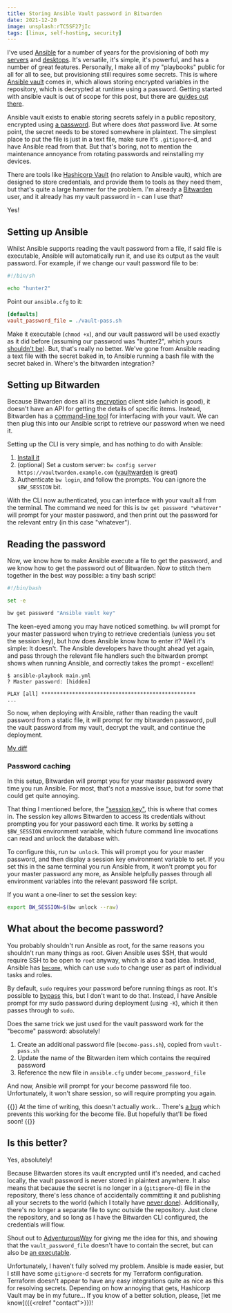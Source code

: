 ```yaml
---
title: Storing Ansible Vault password in Bitwarden
date: 2021-12-20
image: unsplash:rTC5SF27jIc
tags: [linux, self-hosting, security]
---
```


I've used [Ansible](https://docs.ansible.com/ansible/latest/index.html) for a number of years for the provisioning of both my [servers](https://github.com/RealOrangeOne/infrastructure) and [desktops](https://github.com/realorangeone/dotfiles). It's versatile, it's simple, it's powerful, and has a number of great features. Personally, I make all of my "playbooks" public for all for all to see, but provisioning still requires some secrets. This is where [Ansible vault](https://docs.ansible.com/ansible/latest/user_guide/vault.html) comes in, which allows storing encrypted variables in the repository, which is decrypted at runtime using a password. Getting started with ansible vault is out of scope for this post, but there are [guides out there](https://blog.ktz.me/secret-management-with-docker-compose-and-ansible/).

Ansible vault exists to enable storing secrets safely in a public repository, encrypted using [a password](https://docs.ansible.com/ansible/latest/user_guide/vault.html#storing-and-accessing-vault-passwords). But where does _that_ password live. At some point, the secret needs to be stored somewhere in plaintext. The simplest place to put the file is just in a text file, make sure it's `.gitignore`-d, and have Ansible read from that. But that's boring, not to mention the maintenance annoyance from rotating passwords and reinstalling my devices.

There are tools like [Hashicorp Vault](https://www.hashicorp.com/products/vault) (no relation to Ansible vault), which are designed to store credentials, and provide them to tools as they need them, but that's quite a large hammer for the problem. I'm already a [Bitwarden](https://bitwarden.com/) user, and it already has my vault password in - can I use that?

Yes!

## Setting up Ansible

Whilst Ansible supports reading the vault password from a file, if said file is executable, Ansible will automatically run it, and use its output as the vault password. For example, if we change our vault password file to be:

```bash
#!/bin/sh

echo "hunter2"
```
Point our `ansible.cfg` to it:

```ini
[defaults]
vault_password_file = ./vault-pass.sh
```

Make it executable (`chmod +x`), and our vault password will be used exactly as it did before (assuming our password was "hunter2", which yours [shouldn't be](https://knowyourmeme.com/memes/hunter2)). But, that's really no better. We've gone from Ansible reading a text file with the secret baked in, to Ansible running a bash file with the secret baked in. Where's the bitwarden integration?

## Setting up Bitwarden

Because Bitwarden does all its [encryption](https://bitwarden.com/images/resources/security-white-paper-download.pdf) client side (which is good), it doesn't have an API for getting the details of specific items. Instead, Bitwarden has a [command-line tool](https://bitwarden.com/help/article/cli/) for interfacing with your vault. We can then plug this into our Ansible script to retrieve our password when we need it.

Setting up the CLI is very simple, and has nothing to do with Ansible:

1. [Install it](https://bitwarden.com/help/article/cli/#download-and-install)
2. (optional) Set a custom server: `bw config server https://vaultwarden.example.com` ([vaultwarden](https://github.com/dani-garcia/vaultwarden) is great)
3. Authenticate `bw login`, and follow the prompts. You can ignore the `$BW_SESSION` bit.

With the CLI now authenticated, you can interface with your vault all from the terminal. The command we need for this is `bw get password "whatever"` will prompt for your master password, and then print out the password for the relevant entry (in this case "whatever").

## Reading the password

Now, we know how to make Ansible execute a file to get the password, and we know how to get the password out of Bitwarden. Now to stitch them together in the best way possible: a tiny bash script!

```bash
#!/bin/bash

set -e

bw get password "Ansible vault key"
```

The keen-eyed among you may have noticed something. `bw` will prompt for your master password when trying to retrieve credentials (unless you set the session key), but how does Ansible know how to enter it? Well it's simple: It doesn't. The Ansible developers have thought ahead yet again, and pass through the relevant file handlers such the bitwarden prompt shows when running Ansible, and correctly takes the prompt - excellent!

```
$ ansible-playbook main.yml
? Master password: [hidden]

PLAY [all] **************************************************
...
```

So now, when deploying with Ansible, rather than reading the vault password from a static file, it will prompt for my bitwarden password, pull the vault password from my vault, decrypt the vault, and continue the deployment.

[My diff](https://github.com/RealOrangeOne/infrastructure/commit/9e473265a530807a5123c3f7f3d99736aca2e35a)

### Password caching

In this setup, Bitwarden will prompt you for your master password every time you run Ansible. For most, that's not a massive issue, but for some that could get quite annoying.

That thing I mentioned before, the ["session key"](https://bitwarden.com/help/article/cli/#using-a-session-key), this is where that comes in. The session key allows Bitwarden to access its credentials without prompting you for your password each time. It works by setting a `$BW_SESSION` environment variable, which future command line invocations can read and unlock the database with.

To configure this, run `bw unlock`. This will prompt you for your master password, and then display a session key environment variable to set. If you set this in the same terminal you run Ansible from, it won't prompt you for your master password any more, as Ansible helpfully passes through all environment variables into the relevant password file script.

If you want a one-liner to set the session key:

```bash
export BW_SESSION=$(bw unlock --raw)
```

## What about the become password?

You probably shouldn't run Ansible as root, for the same reasons you shouldn't run many things as root. Given Ansible uses SSH, that would require SSH to be open to `root` anyway, which is also a bad idea. Instead, Ansible has [`become`](https://docs.ansible.com/ansible/latest/user_guide/become.html), which can use `sudo` to change user as part of individual tasks and roles.

By default, `sudo` requires your password before running things as root. It's possible to [bypass](https://linuxhandbook.com/sudo-without-password/) this, but I don't want to do that. Instead, I have Ansible prompt for my sudo password during deployment (using `-K`), which it then passes through to `sudo`.

Does the same trick we just used for the vault password work for the "become" password: absolutely!

1. Create an additional password file (`become-pass.sh`), copied from `vault-pass.sh`
2. Update the name of the Bitwarden item which contains the required password
3. Reference the new file in `ansible.cfg` under `become_password_file`

And now, Ansible will prompt for your become password file too. Unfortunately, it won't share session, so will require prompting you again.

{{<block note>}}
At the time of writing, this doesn't actually work... There's [a bug](https://github.com/ansible/ansible/issues/76530) which prevents this working for the become file. But hopefully that'll be fixed soon!
{{</block>}}

## Is this better?

Yes, absolutely!

Because Bitwarden stores its vault encrypted until it's needed, and cached locally, the vault password is never stored in plaintext anywhere. It also means that because the secret is no longer in a (`gitignore`-d) file in the repository, there's less chance of accidentally committing it and publishing all your secrets to the world (which I totally have [never done](https://github.com/RealOrangeOne/infrastructure/commit/7eaf608e3cfa363e426d101385c18be1c583eab5)). Additionally, there's no longer a separate file to sync outside the repository. Just clone the repository, and so long as I have the Bitwarden CLI configured, the credentials will flow.

Shout out to [AdventurousWay](https://www.adventurousway.com/) for giving me the idea for this, and showing that the `vault_password_file` doesn't have to contain the secret, but can also be [an executable](https://github.com/adventurousway/infrastructure/blob/b4061bba02d17668f88a0deeef7d8a14aff81f0b/scripts/vault_password_file.sh).

Unfortunately, I haven't fully solved my problem. Ansible is made easier, but I still have some `gitignore`-d secrets for my Terraform configuration. Terraform doesn't appear to have any easy integrations quite as nice as this for resolving secrets. Depending on how annoying that gets, Hashicorp Vault may be in my future... If you know of a better solution, please, [let me know]({{<relref "contact">}})!

